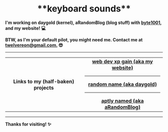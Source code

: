 <div align="center">
 <h1>**keyboard sounds**</h1>
  </div>
  <div>
  <strong><p>I'm working on daygold (kernel), aRandomBlog (blog stuff) with <a href="https://byte1001.dev" target="_blank">byte1001</a>, and my website! 💻</strong></p>
  <strong><p>BTW, as I'm your default pilot, you might need me. Contact me at <a href="mailto:twelvereon@gmail.com">twelvereon@gmail.com.</a> 😎</p></strong>
 <hr>
<table width="100%">
<tr>
 <th>Links to my (half-baken) projects</th>
 <td align="center">
<a href="https://defaultpilot.github.io">
<strong>web dev xp gain (aka my website)</strong>
 </a>
 <hr>
<a href="https://github.com/defaultpilot/daygold">
<strong>random name (aka daygold)</strong>
</a>
 <hr>
<a href="https://github.com/byte1001/aRandomBlog">
<strong>aptly named (aka aRandomBlog)</strong>
</a>
</table>
<hr>
 <strong><p>Thanks for visiting! ✨</p></strong>
</div>
